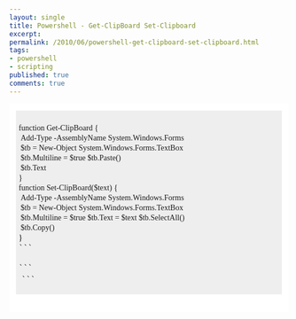 ```yaml
---
layout: single
title: Powershell - Get-ClipBoard Set-Clipboard
excerpt: 
permalink: /2010/06/powershell-get-clipboard-set-clipboard.html
tags: 
- powershell
- scripting
published: true
comments: true
---
```

<span class="Apple-style-span" style="-webkit-border-horizontal-spacing: 0px; -webkit-border-vertical-spacing: 0px; -webkit-text-decorations-in-effect: none; -webkit-text-size-adjust: auto; -webkit-text-stroke-width: 0px; border-collapse: separate; letter-spacing: normal; line-height: normal; orphans: 2; text-indent: 0px; text-transform: none; white-space: normal; widows: 2; word-spacing: 0px;"> 
<div style="background-clip: initial; background-color: white; background-origin: initial; line-height: 19px; margin: 0px; padding-bottom: 7px; padding-left: 7px; padding-right: 7px; padding-top: 7px;"><pre _mce_style="font-size: 14px; vertical-align: baseline; font-family: Consolas, Menlo, Monaco, Lucida Console, Liberation Mono, DejaVu Sans Mono, Bitstream Vera Sans Mono, Courier New, monospace, serif; width: auto; max-height: 600px; border: 0 initial initial; margin: 0 0 10px; padding: 5px;" style="line-height: 18px; margin: 0px 0px 10px; max-height: 600px; padding-bottom: 5px; padding-left: 5px; padding-right: 5px; padding-top: 5px; vertical-align: baseline; width: auto;"><span class="Apple-style-span" style="-webkit-border-horizontal-spacing: 0px; -webkit-border-vertical-spacing: 0px; -webkit-text-decorations-in-effect: none; -webkit-text-size-adjust: auto; -webkit-text-stroke-width: 0px; border-collapse: separate; letter-spacing: normal; line-height: normal; orphans: 2; text-indent: 0px; text-transform: none; white-space: normal; widows: 2; word-spacing: 0px;"><span _mce_style="font-family: Arial, 'Liberation Sans', 'DejaVu Sans', sans-serif; font-size: small;"><span _mce_style="border-collapse: separate; font-size: 13px; line-height: 14px; white-space: normal;" style="border-collapse: separate; line-height: 14px; white-space: normal;"><span _mce_style="font-size: 14px; line-height: 18px; border-collapse: collapse;" style="border-collapse: collapse; line-height: 18px;"><pre _mce_style="font-size: 14px; vertical-align: baseline; background-color: #eeeeee; font-family: Consolas, Menlo, Monaco, Lucida Console, Liberation Mono, DejaVu Sans Mono, Bitstream Vera Sans Mono, Courier New, monospace, serif; width: auto; max-height: 600px; background-repeat: initial initial; border: 0 initial initial; margin: 0 0 10px; padding: 5px;" style="background-color: #eeeeee; line-height: 18px; margin: 0px 0px 10px; max-height: 600px; padding-bottom: 5px; padding-left: 5px; padding-right: 5px; padding-top: 5px; vertical-align: baseline; width: auto;"><code _mce_style="font-size: 14px; vertical-align: baseline; background-color: #eeeeee; font-family: Consolas, Menlo, Monaco, Lucida Console, Liberation Mono, DejaVu Sans Mono, Bitstream Vera Sans Mono, Courier New, monospace, serif; background-repeat: initial initial; border: 0 initial initial; margin: 0; padding: 0;" style="margin: 0px; padding-bottom: 0px; padding-left: 0px; padding-right: 0px; padding-top: 0px; vertical-align: baseline;"><span style="font-family: Consolas;"><span _mce_style="font-size: 14px; vertical-align: baseline; background-color: transparent; color: #00008b; background-repeat: initial initial; border: 0 initial initial; margin: 0; padding: 0;" style="margin: 0px; padding-bottom: 0px; padding-left: 0px; padding-right: 0px; padding-top: 0px; vertical-align: baseline;"><span style="font-size: 10.5pt;">
function<span style="font-size: 10.5pt;"><span _mce_style="font-size: 14px; vertical-align: baseline; background-color: transparent; color: black; background-repeat: initial initial; border: 0 initial initial; margin: 0; padding: 0;" style="margin: 0px; padding-bottom: 0px; padding-left: 0px; padding-right: 0px; padding-top: 0px; vertical-align: baseline;"> <span _mce_style="font-size: 14px; vertical-align: baseline; background-color: transparent; color: #2b91af; background-repeat: initial initial; border: 0 initial initial; margin: 0; padding: 0;" style="margin: 0px; padding-bottom: 0px; padding-left: 0px; padding-right: 0px; padding-top: 0px; vertical-align: baseline;">Get<span _mce_style="font-size: 14px; vertical-align: baseline; background-color: transparent; color: black; background-repeat: initial initial; border: 0 initial initial; margin: 0; padding: 0;" style="margin: 0px; padding-bottom: 0px; padding-left: 0px; padding-right: 0px; padding-top: 0px; vertical-align: baseline;">-<span _mce_style="font-size: 14px; vertical-align: baseline; background-color: transparent; color: #2b91af; background-repeat: initial initial; border: 0 initial initial; margin: 0; padding: 0;" style="margin: 0px; padding-bottom: 0px; padding-left: 0px; padding-right: 0px; padding-top: 0px; vertical-align: baseline;">ClipBoard<span _mce_style="font-size: 14px; vertical-align: baseline; background-color: transparent; color: black; background-repeat: initial initial; border: 0 initial initial; margin: 0; padding: 0;" style="margin: 0px; padding-bottom: 0px; padding-left: 0px; padding-right: 0px; padding-top: 0px; vertical-align: baseline;"> <span _mce_style="font-size: 14px; vertical-align: baseline; background-color: transparent; color: black; background-repeat: initial initial; border: 0 initial initial; margin: 0; padding: 0;" style="margin: 0px; padding-bottom: 0px; padding-left: 0px; padding-right: 0px; padding-top: 0px; vertical-align: baseline;">{<span style="font-size: 10.5pt;"><span _mce_style="font-size: 14px; vertical-align: baseline; background-color: transparent; color: black; background-repeat: initial initial; border: 0 initial initial; margin: 0; padding: 0;" style="margin: 0px; padding-bottom: 0px; padding-left: 0px; padding-right: 0px; padding-top: 0px; vertical-align: baseline;">
 <span style="font-family: Consolas;"><span _mce_style="font-size: 14px; vertical-align: baseline; background-color: transparent; color: #2b91af; background-repeat: initial initial; border: 0 initial initial; margin: 0; padding: 0;" style="margin: 0px; padding-bottom: 0px; padding-left: 0px; padding-right: 0px; padding-top: 0px; vertical-align: baseline;">Add<span _mce_style="font-size: 14px; vertical-align: baseline; background-color: transparent; color: black; background-repeat: initial initial; border: 0 initial initial; margin: 0; padding: 0;" style="margin: 0px; padding-bottom: 0px; padding-left: 0px; padding-right: 0px; padding-top: 0px; vertical-align: baseline;">-<span _mce_style="font-size: 14px; vertical-align: baseline; background-color: transparent; color: #2b91af; background-repeat: initial initial; border: 0 initial initial; margin: 0; padding: 0;" style="margin: 0px; padding-bottom: 0px; padding-left: 0px; padding-right: 0px; padding-top: 0px; vertical-align: baseline;">Type<span _mce_style="font-size: 14px; vertical-align: baseline; background-color: transparent; color: black; background-repeat: initial initial; border: 0 initial initial; margin: 0; padding: 0;" style="margin: 0px; padding-bottom: 0px; padding-left: 0px; padding-right: 0px; padding-top: 0px; vertical-align: baseline;"> <span _mce_style="font-size: 14px; vertical-align: baseline; background-color: transparent; color: black; background-repeat: initial initial; border: 0 initial initial; margin: 0; padding: 0;" style="margin: 0px; padding-bottom: 0px; padding-left: 0px; padding-right: 0px; padding-top: 0px; vertical-align: baseline;">-<span _mce_style="font-size: 14px; vertical-align: baseline; background-color: transparent; color: #2b91af; background-repeat: initial initial; border: 0 initial initial; margin: 0; padding: 0;" style="margin: 0px; padding-bottom: 0px; padding-left: 0px; padding-right: 0px; padding-top: 0px; vertical-align: baseline;">AssemblyName<span _mce_style="font-size: 14px; vertical-align: baseline; background-color: transparent; color: black; background-repeat: initial initial; border: 0 initial initial; margin: 0; padding: 0;" style="margin: 0px; padding-bottom: 0px; padding-left: 0px; padding-right: 0px; padding-top: 0px; vertical-align: baseline;"> <span _mce_style="font-size: 14px; vertical-align: baseline; background-color: transparent; color: #2b91af; background-repeat: initial initial; border: 0 initial initial; margin: 0; padding: 0;" style="margin: 0px; padding-bottom: 0px; padding-left: 0px; padding-right: 0px; padding-top: 0px; vertical-align: baseline;">System<span _mce_style="font-size: 14px; vertical-align: baseline; background-color: transparent; color: black; background-repeat: initial initial; border: 0 initial initial; margin: 0; padding: 0;" style="margin: 0px; padding-bottom: 0px; padding-left: 0px; padding-right: 0px; padding-top: 0px; vertical-align: baseline;">.<span _mce_style="font-size: 14px; vertical-align: baseline; background-color: transparent; color: #2b91af; background-repeat: initial initial; border: 0 initial initial; margin: 0; padding: 0;" style="margin: 0px; padding-bottom: 0px; padding-left: 0px; padding-right: 0px; padding-top: 0px; vertical-align: baseline;">Windows<span _mce_style="font-size: 14px; vertical-align: baseline; background-color: transparent; color: black; background-repeat: initial initial; border: 0 initial initial; margin: 0; padding: 0;" style="margin: 0px; padding-bottom: 0px; padding-left: 0px; padding-right: 0px; padding-top: 0px; vertical-align: baseline;">.<span _mce_style="font-size: 14px; vertical-align: baseline; background-color: transparent; color: #2b91af; background-repeat: initial initial; border: 0 initial initial; margin: 0; padding: 0;" style="margin: 0px; padding-bottom: 0px; padding-left: 0px; padding-right: 0px; padding-top: 0px; vertical-align: baseline;">Forms<span _mce_style="font-size: 14px; vertical-align: baseline; background-color: transparent; color: black; background-repeat: initial initial; border: 0 initial initial; margin: 0; padding: 0;" style="margin: 0px; padding-bottom: 0px; padding-left: 0px; padding-right: 0px; padding-top: 0px; vertical-align: baseline;">
 $tb <span style="font-family: Consolas;"><span _mce_style="font-size: 14px; vertical-align: baseline; background-color: transparent; color: black; background-repeat: initial initial; border: 0 initial initial; margin: 0; padding: 0;" style="margin: 0px; padding-bottom: 0px; padding-left: 0px; padding-right: 0px; padding-top: 0px; vertical-align: baseline;">=<span _mce_style="font-size: 14px; vertical-align: baseline; background-color: transparent; color: black; background-repeat: initial initial; border: 0 initial initial; margin: 0; padding: 0;" style="margin: 0px; padding-bottom: 0px; padding-left: 0px; padding-right: 0px; padding-top: 0px; vertical-align: baseline;"> <span _mce_style="font-size: 14px; vertical-align: baseline; background-color: transparent; color: #2b91af; background-repeat: initial initial; border: 0 initial initial; margin: 0; padding: 0;" style="margin: 0px; padding-bottom: 0px; padding-left: 0px; padding-right: 0px; padding-top: 0px; vertical-align: baseline;">New<span _mce_style="font-size: 14px; vertical-align: baseline; background-color: transparent; color: black; background-repeat: initial initial; border: 0 initial initial; margin: 0; padding: 0;" style="margin: 0px; padding-bottom: 0px; padding-left: 0px; padding-right: 0px; padding-top: 0px; vertical-align: baseline;">-<span _mce_style="font-size: 14px; vertical-align: baseline; background-color: transparent; color: #2b91af; background-repeat: initial initial; border: 0 initial initial; margin: 0; padding: 0;" style="margin: 0px; padding-bottom: 0px; padding-left: 0px; padding-right: 0px; padding-top: 0px; vertical-align: baseline;">Object<span _mce_style="font-size: 14px; vertical-align: baseline; background-color: transparent; color: black; background-repeat: initial initial; border: 0 initial initial; margin: 0; padding: 0;" style="margin: 0px; padding-bottom: 0px; padding-left: 0px; padding-right: 0px; padding-top: 0px; vertical-align: baseline;"> <span _mce_style="font-size: 14px; vertical-align: baseline; background-color: transparent; color: #2b91af; background-repeat: initial initial; border: 0 initial initial; margin: 0; padding: 0;" style="margin: 0px; padding-bottom: 0px; padding-left: 0px; padding-right: 0px; padding-top: 0px; vertical-align: baseline;">System<span _mce_style="font-size: 14px; vertical-align: baseline; background-color: transparent; color: black; background-repeat: initial initial; border: 0 initial initial; margin: 0; padding: 0;" style="margin: 0px; padding-bottom: 0px; padding-left: 0px; padding-right: 0px; padding-top: 0px; vertical-align: baseline;">.<span _mce_style="font-size: 14px; vertical-align: baseline; background-color: transparent; color: #2b91af; background-repeat: initial initial; border: 0 initial initial; margin: 0; padding: 0;" style="margin: 0px; padding-bottom: 0px; padding-left: 0px; padding-right: 0px; padding-top: 0px; vertical-align: baseline;">Windows<span _mce_style="font-size: 14px; vertical-align: baseline; background-color: transparent; color: black; background-repeat: initial initial; border: 0 initial initial; margin: 0; padding: 0;" style="margin: 0px; padding-bottom: 0px; padding-left: 0px; padding-right: 0px; padding-top: 0px; vertical-align: baseline;">.<span _mce_style="font-size: 14px; vertical-align: baseline; background-color: transparent; color: #2b91af; background-repeat: initial initial; border: 0 initial initial; margin: 0; padding: 0;" style="margin: 0px; padding-bottom: 0px; padding-left: 0px; padding-right: 0px; padding-top: 0px; vertical-align: baseline;">Forms<span _mce_style="font-size: 14px; vertical-align: baseline; background-color: transparent; color: black; background-repeat: initial initial; border: 0 initial initial; margin: 0; padding: 0;" style="margin: 0px; padding-bottom: 0px; padding-left: 0px; padding-right: 0px; padding-top: 0px; vertical-align: baseline;">.<span _mce_style="font-size: 14px; vertical-align: baseline; background-color: transparent; color: #2b91af; background-repeat: initial initial; border: 0 initial initial; margin: 0; padding: 0;" style="margin: 0px; padding-bottom: 0px; padding-left: 0px; padding-right: 0px; padding-top: 0px; vertical-align: baseline;">TextBox<span _mce_style="font-size: 14px; vertical-align: baseline; background-color: transparent; color: black; background-repeat: initial initial; border: 0 initial initial; margin: 0; padding: 0;" style="margin: 0px; padding-bottom: 0px; padding-left: 0px; padding-right: 0px; padding-top: 0px; vertical-align: baseline;">
 $tb<span style="font-family: Consolas;"><span _mce_style="font-size: 14px; vertical-align: baseline; background-color: transparent; color: black; background-repeat: initial initial; border: 0 initial initial; margin: 0; padding: 0;" style="margin: 0px; padding-bottom: 0px; padding-left: 0px; padding-right: 0px; padding-top: 0px; vertical-align: baseline;">.<span _mce_style="font-size: 14px; vertical-align: baseline; background-color: transparent; color: #2b91af; background-repeat: initial initial; border: 0 initial initial; margin: 0; padding: 0;" style="margin: 0px; padding-bottom: 0px; padding-left: 0px; padding-right: 0px; padding-top: 0px; vertical-align: baseline;">Multiline<span _mce_style="font-size: 14px; vertical-align: baseline; background-color: transparent; color: black; background-repeat: initial initial; border: 0 initial initial; margin: 0; padding: 0;" style="margin: 0px; padding-bottom: 0px; padding-left: 0px; padding-right: 0px; padding-top: 0px; vertical-align: baseline;"> <span _mce_style="font-size: 14px; vertical-align: baseline; background-color: transparent; color: black; background-repeat: initial initial; border: 0 initial initial; margin: 0; padding: 0;" style="margin: 0px; padding-bottom: 0px; padding-left: 0px; padding-right: 0px; padding-top: 0px; vertical-align: baseline;">=<span style="font-family: Consolas;"><span _mce_style="font-size: 14px; vertical-align: baseline; background-color: transparent; color: black; background-repeat: initial initial; border: 0 initial initial; margin: 0; padding: 0;" style="margin: 0px; padding-bottom: 0px; padding-left: 0px; padding-right: 0px; padding-top: 0px; vertical-align: baseline;"> $true $tb<span _mce_style="font-size: 14px; vertical-align: baseline; background-color: transparent; color: black; background-repeat: initial initial; border: 0 initial initial; margin: 0; padding: 0;" style="margin: 0px; padding-bottom: 0px; padding-left: 0px; padding-right: 0px; padding-top: 0px; vertical-align: baseline;">.<span _mce_style="font-size: 14px; vertical-align: baseline; background-color: transparent; color: #2b91af; background-repeat: initial initial; border: 0 initial initial; margin: 0; padding: 0;" style="margin: 0px; padding-bottom: 0px; padding-left: 0px; padding-right: 0px; padding-top: 0px; vertical-align: baseline;">Paste<span _mce_style="font-size: 14px; vertical-align: baseline; background-color: transparent; color: black; background-repeat: initial initial; border: 0 initial initial; margin: 0; padding: 0;" style="margin: 0px; padding-bottom: 0px; padding-left: 0px; padding-right: 0px; padding-top: 0px; vertical-align: baseline;">()<span _mce_style="font-size: 14px; vertical-align: baseline; background-color: transparent; color: black; background-repeat: initial initial; border: 0 initial initial; margin: 0; padding: 0;" style="margin: 0px; padding-bottom: 0px; padding-left: 0px; padding-right: 0px; padding-top: 0px; vertical-align: baseline;">
 $tb<span style="font-family: Consolas;"><span _mce_style="font-size: 14px; vertical-align: baseline; background-color: transparent; color: black; background-repeat: initial initial; border: 0 initial initial; margin: 0; padding: 0;" style="margin: 0px; padding-bottom: 0px; padding-left: 0px; padding-right: 0px; padding-top: 0px; vertical-align: baseline;">.<span _mce_style="font-size: 14px; vertical-align: baseline; background-color: transparent; color: #2b91af; background-repeat: initial initial; border: 0 initial initial; margin: 0; padding: 0;" style="margin: 0px; padding-bottom: 0px; padding-left: 0px; padding-right: 0px; padding-top: 0px; vertical-align: baseline;">Text<span _mce_style="font-size: 14px; vertical-align: baseline; background-color: transparent; color: black; background-repeat: initial initial; border: 0 initial initial; margin: 0; padding: 0;" style="margin: 0px; padding-bottom: 0px; padding-left: 0px; padding-right: 0px; padding-top: 0px; vertical-align: baseline;">
<span _mce_style="font-size: 14px; vertical-align: baseline; background-color: transparent; color: black; background-repeat: initial initial; border: 0 initial initial; margin: 0; padding: 0;" style="margin: 0px; padding-bottom: 0px; padding-left: 0px; padding-right: 0px; padding-top: 0px; vertical-align: baseline;">}<span _mce_style="font-size: 14px; vertical-align: baseline; background-color: transparent; color: black; background-repeat: initial initial; border: 0 initial initial; margin: 0; padding: 0;" style="margin: 0px; padding-bottom: 0px; padding-left: 0px; padding-right: 0px; padding-top: 0px; vertical-align: baseline;">
<span style="font-family: Consolas;"><span _mce_style="font-size: 14px; vertical-align: baseline; background-color: transparent; color: #00008b; background-repeat: initial initial; border: 0 initial initial; margin: 0; padding: 0;" style="margin: 0px; padding-bottom: 0px; padding-left: 0px; padding-right: 0px; padding-top: 0px; vertical-align: baseline;">function<span _mce_style="font-size: 14px; vertical-align: baseline; background-color: transparent; color: black; background-repeat: initial initial; border: 0 initial initial; margin: 0; padding: 0;" style="margin: 0px; padding-bottom: 0px; padding-left: 0px; padding-right: 0px; padding-top: 0px; vertical-align: baseline;"> <span _mce_style="font-size: 14px; vertical-align: baseline; background-color: transparent; color: #2b91af; background-repeat: initial initial; border: 0 initial initial; margin: 0; padding: 0;" style="margin: 0px; padding-bottom: 0px; padding-left: 0px; padding-right: 0px; padding-top: 0px; vertical-align: baseline;">Set<span _mce_style="font-size: 14px; vertical-align: baseline; background-color: transparent; color: black; background-repeat: initial initial; border: 0 initial initial; margin: 0; padding: 0;" style="margin: 0px; padding-bottom: 0px; padding-left: 0px; padding-right: 0px; padding-top: 0px; vertical-align: baseline;">-<span _mce_style="font-size: 14px; vertical-align: baseline; background-color: transparent; color: #2b91af; background-repeat: initial initial; border: 0 initial initial; margin: 0; padding: 0;" style="margin: 0px; padding-bottom: 0px; padding-left: 0px; padding-right: 0px; padding-top: 0px; vertical-align: baseline;">ClipBoard<span _mce_style="font-size: 14px; vertical-align: baseline; background-color: transparent; color: black; background-repeat: initial initial; border: 0 initial initial; margin: 0; padding: 0;" style="margin: 0px; padding-bottom: 0px; padding-left: 0px; padding-right: 0px; padding-top: 0px; vertical-align: baseline;">(<span _mce_style="font-size: 14px; vertical-align: baseline; background-color: transparent; color: black; background-repeat: initial initial; border: 0 initial initial; margin: 0; padding: 0;" style="margin: 0px; padding-bottom: 0px; padding-left: 0px; padding-right: 0px; padding-top: 0px; vertical-align: baseline;">$text<span _mce_style="font-size: 14px; vertical-align: baseline; background-color: transparent; color: black; background-repeat: initial initial; border: 0 initial initial; margin: 0; padding: 0;" style="margin: 0px; padding-bottom: 0px; padding-left: 0px; padding-right: 0px; padding-top: 0px; vertical-align: baseline;">)<span _mce_style="font-size: 14px; vertical-align: baseline; background-color: transparent; color: black; background-repeat: initial initial; border: 0 initial initial; margin: 0; padding: 0;" style="margin: 0px; padding-bottom: 0px; padding-left: 0px; padding-right: 0px; padding-top: 0px; vertical-align: baseline;"> <span _mce_style="font-size: 14px; vertical-align: baseline; background-color: transparent; color: black; background-repeat: initial initial; border: 0 initial initial; margin: 0; padding: 0;" style="margin: 0px; padding-bottom: 0px; padding-left: 0px; padding-right: 0px; padding-top: 0px; vertical-align: baseline;">{<span _mce_style="font-size: 14px; vertical-align: baseline; background-color: transparent; color: black; background-repeat: initial initial; border: 0 initial initial; margin: 0; padding: 0;" style="margin: 0px; padding-bottom: 0px; padding-left: 0px; padding-right: 0px; padding-top: 0px; vertical-align: baseline;">
 <span style="font-family: Consolas;"><span _mce_style="font-size: 14px; vertical-align: baseline; background-color: transparent; color: #2b91af; background-repeat: initial initial; border: 0 initial initial; margin: 0; padding: 0;" style="margin: 0px; padding-bottom: 0px; padding-left: 0px; padding-right: 0px; padding-top: 0px; vertical-align: baseline;">Add<span _mce_style="font-size: 14px; vertical-align: baseline; background-color: transparent; color: black; background-repeat: initial initial; border: 0 initial initial; margin: 0; padding: 0;" style="margin: 0px; padding-bottom: 0px; padding-left: 0px; padding-right: 0px; padding-top: 0px; vertical-align: baseline;">-<span _mce_style="font-size: 14px; vertical-align: baseline; background-color: transparent; color: #2b91af; background-repeat: initial initial; border: 0 initial initial; margin: 0; padding: 0;" style="margin: 0px; padding-bottom: 0px; padding-left: 0px; padding-right: 0px; padding-top: 0px; vertical-align: baseline;">Type<span _mce_style="font-size: 14px; vertical-align: baseline; background-color: transparent; color: black; background-repeat: initial initial; border: 0 initial initial; margin: 0; padding: 0;" style="margin: 0px; padding-bottom: 0px; padding-left: 0px; padding-right: 0px; padding-top: 0px; vertical-align: baseline;"> <span _mce_style="font-size: 14px; vertical-align: baseline; background-color: transparent; color: black; background-repeat: initial initial; border: 0 initial initial; margin: 0; padding: 0;" style="margin: 0px; padding-bottom: 0px; padding-left: 0px; padding-right: 0px; padding-top: 0px; vertical-align: baseline;">-<span _mce_style="font-size: 14px; vertical-align: baseline; background-color: transparent; color: #2b91af; background-repeat: initial initial; border: 0 initial initial; margin: 0; padding: 0;" style="margin: 0px; padding-bottom: 0px; padding-left: 0px; padding-right: 0px; padding-top: 0px; vertical-align: baseline;">AssemblyName<span _mce_style="font-size: 14px; vertical-align: baseline; background-color: transparent; color: black; background-repeat: initial initial; border: 0 initial initial; margin: 0; padding: 0;" style="margin: 0px; padding-bottom: 0px; padding-left: 0px; padding-right: 0px; padding-top: 0px; vertical-align: baseline;"> <span _mce_style="font-size: 14px; vertical-align: baseline; background-color: transparent; color: #2b91af; background-repeat: initial initial; border: 0 initial initial; margin: 0; padding: 0;" style="margin: 0px; padding-bottom: 0px; padding-left: 0px; padding-right: 0px; padding-top: 0px; vertical-align: baseline;">System<span _mce_style="font-size: 14px; vertical-align: baseline; background-color: transparent; color: black; background-repeat: initial initial; border: 0 initial initial; margin: 0; padding: 0;" style="margin: 0px; padding-bottom: 0px; padding-left: 0px; padding-right: 0px; padding-top: 0px; vertical-align: baseline;">.<span _mce_style="font-size: 14px; vertical-align: baseline; background-color: transparent; color: #2b91af; background-repeat: initial initial; border: 0 initial initial; margin: 0; padding: 0;" style="margin: 0px; padding-bottom: 0px; padding-left: 0px; padding-right: 0px; padding-top: 0px; vertical-align: baseline;">Windows<span _mce_style="font-size: 14px; vertical-align: baseline; background-color: transparent; color: black; background-repeat: initial initial; border: 0 initial initial; margin: 0; padding: 0;" style="margin: 0px; padding-bottom: 0px; padding-left: 0px; padding-right: 0px; padding-top: 0px; vertical-align: baseline;">.<span _mce_style="font-size: 14px; vertical-align: baseline; background-color: transparent; color: #2b91af; background-repeat: initial initial; border: 0 initial initial; margin: 0; padding: 0;" style="margin: 0px; padding-bottom: 0px; padding-left: 0px; padding-right: 0px; padding-top: 0px; vertical-align: baseline;">Forms<span _mce_style="font-size: 14px; vertical-align: baseline; background-color: transparent; color: black; background-repeat: initial initial; border: 0 initial initial; margin: 0; padding: 0;" style="margin: 0px; padding-bottom: 0px; padding-left: 0px; padding-right: 0px; padding-top: 0px; vertical-align: baseline;">
 $tb <span style="font-family: Consolas;"><span _mce_style="font-size: 14px; vertical-align: baseline; background-color: transparent; color: black; background-repeat: initial initial; border: 0 initial initial; margin: 0; padding: 0;" style="margin: 0px; padding-bottom: 0px; padding-left: 0px; padding-right: 0px; padding-top: 0px; vertical-align: baseline;">=<span _mce_style="font-size: 14px; vertical-align: baseline; background-color: transparent; color: black; background-repeat: initial initial; border: 0 initial initial; margin: 0; padding: 0;" style="margin: 0px; padding-bottom: 0px; padding-left: 0px; padding-right: 0px; padding-top: 0px; vertical-align: baseline;"> <span _mce_style="font-size: 14px; vertical-align: baseline; background-color: transparent; color: #2b91af; background-repeat: initial initial; border: 0 initial initial; margin: 0; padding: 0;" style="margin: 0px; padding-bottom: 0px; padding-left: 0px; padding-right: 0px; padding-top: 0px; vertical-align: baseline;">New<span _mce_style="font-size: 14px; vertical-align: baseline; background-color: transparent; color: black; background-repeat: initial initial; border: 0 initial initial; margin: 0; padding: 0;" style="margin: 0px; padding-bottom: 0px; padding-left: 0px; padding-right: 0px; padding-top: 0px; vertical-align: baseline;">-<span _mce_style="font-size: 14px; vertical-align: baseline; background-color: transparent; color: #2b91af; background-repeat: initial initial; border: 0 initial initial; margin: 0; padding: 0;" style="margin: 0px; padding-bottom: 0px; padding-left: 0px; padding-right: 0px; padding-top: 0px; vertical-align: baseline;">Object<span _mce_style="font-size: 14px; vertical-align: baseline; background-color: transparent; color: black; background-repeat: initial initial; border: 0 initial initial; margin: 0; padding: 0;" style="margin: 0px; padding-bottom: 0px; padding-left: 0px; padding-right: 0px; padding-top: 0px; vertical-align: baseline;"> <span _mce_style="font-size: 14px; vertical-align: baseline; background-color: transparent; color: #2b91af; background-repeat: initial initial; border: 0 initial initial; margin: 0; padding: 0;" style="margin: 0px; padding-bottom: 0px; padding-left: 0px; padding-right: 0px; padding-top: 0px; vertical-align: baseline;">System<span _mce_style="font-size: 14px; vertical-align: baseline; background-color: transparent; color: black; background-repeat: initial initial; border: 0 initial initial; margin: 0; padding: 0;" style="margin: 0px; padding-bottom: 0px; padding-left: 0px; padding-right: 0px; padding-top: 0px; vertical-align: baseline;">.<span _mce_style="font-size: 14px; vertical-align: baseline; background-color: transparent; color: #2b91af; background-repeat: initial initial; border: 0 initial initial; margin: 0; padding: 0;" style="margin: 0px; padding-bottom: 0px; padding-left: 0px; padding-right: 0px; padding-top: 0px; vertical-align: baseline;">Windows<span _mce_style="font-size: 14px; vertical-align: baseline; background-color: transparent; color: black; background-repeat: initial initial; border: 0 initial initial; margin: 0; padding: 0;" style="margin: 0px; padding-bottom: 0px; padding-left: 0px; padding-right: 0px; padding-top: 0px; vertical-align: baseline;">.<span _mce_style="font-size: 14px; vertical-align: baseline; background-color: transparent; color: #2b91af; background-repeat: initial initial; border: 0 initial initial; margin: 0; padding: 0;" style="margin: 0px; padding-bottom: 0px; padding-left: 0px; padding-right: 0px; padding-top: 0px; vertical-align: baseline;">Forms<span _mce_style="font-size: 14px; vertical-align: baseline; background-color: transparent; color: black; background-repeat: initial initial; border: 0 initial initial; margin: 0; padding: 0;" style="margin: 0px; padding-bottom: 0px; padding-left: 0px; padding-right: 0px; padding-top: 0px; vertical-align: baseline;">.<span _mce_style="font-size: 14px; vertical-align: baseline; background-color: transparent; color: #2b91af; background-repeat: initial initial; border: 0 initial initial; margin: 0; padding: 0;" style="margin: 0px; padding-bottom: 0px; padding-left: 0px; padding-right: 0px; padding-top: 0px; vertical-align: baseline;">TextBox<span _mce_style="font-size: 14px; vertical-align: baseline; background-color: transparent; color: black; background-repeat: initial initial; border: 0 initial initial; margin: 0; padding: 0;" style="margin: 0px; padding-bottom: 0px; padding-left: 0px; padding-right: 0px; padding-top: 0px; vertical-align: baseline;">
 $tb<span style="font-family: Consolas;"><span _mce_style="font-size: 14px; vertical-align: baseline; background-color: transparent; color: black; background-repeat: initial initial; border: 0 initial initial; margin: 0; padding: 0;" style="margin: 0px; padding-bottom: 0px; padding-left: 0px; padding-right: 0px; padding-top: 0px; vertical-align: baseline;">.<span _mce_style="font-size: 14px; vertical-align: baseline; background-color: transparent; color: #2b91af; background-repeat: initial initial; border: 0 initial initial; margin: 0; padding: 0;" style="margin: 0px; padding-bottom: 0px; padding-left: 0px; padding-right: 0px; padding-top: 0px; vertical-align: baseline;">Multiline<span _mce_style="font-size: 14px; vertical-align: baseline; background-color: transparent; color: black; background-repeat: initial initial; border: 0 initial initial; margin: 0; padding: 0;" style="margin: 0px; padding-bottom: 0px; padding-left: 0px; padding-right: 0px; padding-top: 0px; vertical-align: baseline;"> <span _mce_style="font-size: 14px; vertical-align: baseline; background-color: transparent; color: black; background-repeat: initial initial; border: 0 initial initial; margin: 0; padding: 0;" style="margin: 0px; padding-bottom: 0px; padding-left: 0px; padding-right: 0px; padding-top: 0px; vertical-align: baseline;">=<span style="font-family: Consolas;"><span _mce_style="font-size: 14px; vertical-align: baseline; background-color: transparent; color: black; background-repeat: initial initial; border: 0 initial initial; margin: 0; padding: 0;" style="margin: 0px; padding-bottom: 0px; padding-left: 0px; padding-right: 0px; padding-top: 0px; vertical-align: baseline;"> $true $tb<span _mce_style="font-size: 14px; vertical-align: baseline; background-color: transparent; color: black; background-repeat: initial initial; border: 0 initial initial; margin: 0; padding: 0;" style="margin: 0px; padding-bottom: 0px; padding-left: 0px; padding-right: 0px; padding-top: 0px; vertical-align: baseline;">.<span _mce_style="font-size: 14px; vertical-align: baseline; background-color: transparent; color: #2b91af; background-repeat: initial initial; border: 0 initial initial; margin: 0; padding: 0;" style="margin: 0px; padding-bottom: 0px; padding-left: 0px; padding-right: 0px; padding-top: 0px; vertical-align: baseline;">Text<span _mce_style="font-size: 14px; vertical-align: baseline; background-color: transparent; color: black; background-repeat: initial initial; border: 0 initial initial; margin: 0; padding: 0;" style="margin: 0px; padding-bottom: 0px; padding-left: 0px; padding-right: 0px; padding-top: 0px; vertical-align: baseline;"> <span _mce_style="font-size: 14px; vertical-align: baseline; background-color: transparent; color: black; background-repeat: initial initial; border: 0 initial initial; margin: 0; padding: 0;" style="margin: 0px; padding-bottom: 0px; padding-left: 0px; padding-right: 0px; padding-top: 0px; vertical-align: baseline;">=<span style="font-family: Consolas;"><span _mce_style="font-size: 14px; vertical-align: baseline; background-color: transparent; color: black; background-repeat: initial initial; border: 0 initial initial; margin: 0; padding: 0;" style="margin: 0px; padding-bottom: 0px; padding-left: 0px; padding-right: 0px; padding-top: 0px; vertical-align: baseline;"> $text $tb<span _mce_style="font-size: 14px; vertical-align: baseline; background-color: transparent; color: black; background-repeat: initial initial; border: 0 initial initial; margin: 0; padding: 0;" style="margin: 0px; padding-bottom: 0px; padding-left: 0px; padding-right: 0px; padding-top: 0px; vertical-align: baseline;">.<span _mce_style="font-size: 14px; vertical-align: baseline; background-color: transparent; color: #2b91af; background-repeat: initial initial; border: 0 initial initial; margin: 0; padding: 0;" style="margin: 0px; padding-bottom: 0px; padding-left: 0px; padding-right: 0px; padding-top: 0px; vertical-align: baseline;">SelectAll<span _mce_style="font-size: 14px; vertical-align: baseline; background-color: transparent; color: black; background-repeat: initial initial; border: 0 initial initial; margin: 0; padding: 0;" style="margin: 0px; padding-bottom: 0px; padding-left: 0px; padding-right: 0px; padding-top: 0px; vertical-align: baseline;">()<span _mce_style="font-size: 14px; vertical-align: baseline; background-color: transparent; color: black; background-repeat: initial initial; border: 0 initial initial; margin: 0; padding: 0;" style="margin: 0px; padding-bottom: 0px; padding-left: 0px; padding-right: 0px; padding-top: 0px; vertical-align: baseline;">
 $tb<span style="font-family: Consolas;"><span _mce_style="font-size: 14px; vertical-align: baseline; background-color: transparent; color: black; background-repeat: initial initial; border: 0 initial initial; margin: 0; padding: 0;" style="margin: 0px; padding-bottom: 0px; padding-left: 0px; padding-right: 0px; padding-top: 0px; vertical-align: baseline;">.<span _mce_style="font-size: 14px; vertical-align: baseline; background-color: transparent; color: #2b91af; background-repeat: initial initial; border: 0 initial initial; margin: 0; padding: 0;" style="margin: 0px; padding-bottom: 0px; padding-left: 0px; padding-right: 0px; padding-top: 0px; vertical-align: baseline;">Copy<span _mce_style="font-size: 14px; vertical-align: baseline; background-color: transparent; color: black; background-repeat: initial initial; border: 0 initial initial; margin: 0; padding: 0;" style="margin: 0px; padding-bottom: 0px; padding-left: 0px; padding-right: 0px; padding-top: 0px; vertical-align: baseline;">()<span _mce_style="font-size: 14px; vertical-align: baseline; background-color: transparent; color: black; background-repeat: initial initial; border: 0 initial initial; margin: 0; padding: 0;" style="margin: 0px; padding-bottom: 0px; padding-left: 0px; padding-right: 0px; padding-top: 0px; vertical-align: baseline;">
<span _mce_style="font-size: 14px; vertical-align: baseline; background-color: transparent; color: black; background-repeat: initial initial; border: 0 initial initial; margin: 0; padding: 0;" style="margin: 0px; padding-bottom: 0px; padding-left: 0px; padding-right: 0px; padding-top: 0px; vertical-align: baseline;"><span style="font-family: Consolas;"><span style="color: black; font-size: 10.5pt;">}</code>
```
<span _mce_style="font-family: Arial, 'Liberation Sans', 'DejaVu Sans', sans-serif; font-size: small;">
```
<pre _mce_style="font-size: 14px; vertical-align: baseline; font-family: Consolas, Menlo, Monaco, Lucida Console, Liberation Mono, DejaVu Sans Mono, Bitstream Vera Sans Mono, Courier New, monospace, serif; width: auto; max-height: 600px; border: 0 initial initial; margin: 0 0 10px; padding: 5px;" style="line-height: 18px; margin: 0px 0px 10px; max-height: 600px; padding-bottom: 5px; padding-left: 5px; padding-right: 5px; padding-top: 5px; vertical-align: baseline; width: auto;"><span class="Apple-style-span" style="-webkit-border-horizontal-spacing: 0px; -webkit-border-vertical-spacing: 0px; -webkit-text-decorations-in-effect: none; -webkit-text-size-adjust: auto; -webkit-text-stroke-width: 0px; border-collapse: separate; letter-spacing: normal; line-height: normal; orphans: 2; text-indent: 0px; text-transform: none; white-space: normal; widows: 2; word-spacing: 0px;"><span _mce_style="font-family: Arial, 'Liberation Sans', 'DejaVu Sans', sans-serif; font-size: small;"><span _mce_style="border-collapse: separate; font-size: 13px; line-height: 14px; white-space: normal;" style="border-collapse: separate; line-height: 14px; white-space: normal;">
```


